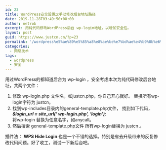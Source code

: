 ```yaml
---
id: 23
title: WordPress安全设置之手动修改后台地址路径
date: 2019-11-28T03:49:50+08:00
author: netrob
excerpt: 用纯代码修改WordPress后台 wp-login地址，以增加安全性。
layout: post
guid: https://www.justcn.cn/?p=23
permalink: '/wordpress%e5%ae%89%e5%85%a8%e8%ae%be%e7%bd%ae%e4%b9%8b%e6%89%8b%e5%8a%a8%e4%bf%ae%e6%94%b9%e5%90%8e%e5%8f%b0%e5%9c%b0%e5%9d%80%e8%b7%af%e5%be%84/'
categories:
  - 网络技术
tags:
  - wordpress
  - 安全
---
```

用过WordPress的都知道后台为 wp-login ，安全考虑本次为纯代码修改后台地址，共两个文件：

  1. 修改 wp-login.php 文件名，如justcn.php，你自己开心就好。 替换所有wp-login字符为 justcn。
  2. 找到wp-includes目录内的general-template.php文件， 找到如下代码，  
    **_$login\_url = site\_url(‘ wp-login.php’, ‘login’);_**  
    将wp-login 替换为任意名字，如anycall。
  3. 然后搜索 general-template.php文件 所有wp-login替换为 justcn 。

插件法： **WPS Hide Login** 也是一个不错的选择。特别是省去升级带来的反复修改代码问题。好了收工，测试一下新后台吧。